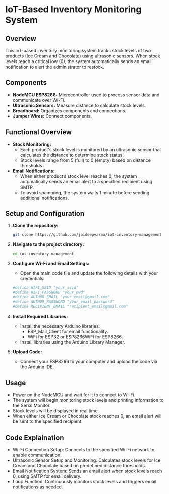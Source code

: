 #  IoT-Based Inventory Monitoring System

## Overview

This IoT-based inventory monitoring system tracks stock levels of two products (Ice Cream and Chocolate) using ultrasonic sensors. When stock levels reach a critical low (0), the system automatically sends an email notification to alert the administrator to restock.

## Components

  - **NodeMCU ESP8266:** Microcontroller used to process sensor data and communicate over Wi-Fi.
  - **Ultrasonic Sensors:** Measure distance to calculate stock levels.
  - **Breadboard:** Organizes components and connections.
  - **Jumper Wires:** Connect components.

## Functional Overview

- **Stock Monitoring:**
  - Each product's stock level is monitored by an ultrasonic sensor that calculates the distance to determine stock status.
  - Stock levels range from 5 (full) to 0 (empty) based on distance thresholds.
- **Email Notifications:**
  - When either product’s stock level reaches 0, the system automatically sends an email alert to a specified recipient using SMTP.
  - To avoid spamming, the system waits 1 minute before sending additional notifications.


## Setup and Configuration

1. **Clone the repository:**
   ```bash
   git clone https://github.com/jaideepvarma/iot-inventory-management
   ```
2. **Navigate to the project directory:**
   ```bash
   cd iot-inventory-management
   ```
3. **Configure Wi-Fi and Email Settings:**
     - Open the main code file and update the following details with your credentials:
     ```bash
     #define WIFI_SSID "your_ssid"
     #define WIFI_PASSWORD "your_pwd"
     #define AUTHOR_EMAIL "your_email@gmail.com"
     #define AUTHOR_PASSWORD "your_email_password"
     #define RECIPIENT_EMAIL "recipient_email@gmail.com"
     ```


5. **Install Required Libraries:**
   - Install the necessary Arduino libraries:
      - ESP_Mail_Client for email functionality.
      - WiFi for ESP32 or ESP8266WiFi for ESP8266.
   - Install libraries using the Arduino Library Manager.

6. **Upload Code:**
   - Connect your ESP8266 to your computer and upload the code via the Arduino IDE.

## Usage

   - Power on the NodeMCU and wait for it to connect to Wi-Fi.
   - The system will begin monitoring stock levels and printing information to the Serial Monitor.
   - Stock levels will be displayed in real time.
   - When either Ice Cream or Chocolate stock reaches 0, an email alert will be sent to the specified recipient.



## Code Explaination

  - Wi-Fi Connection Setup: Connects to the specified Wi-Fi network to enable communication.
  - Ultrasonic Sensor Setup and Monitoring: Calculates stock levels for Ice Cream and Chocolate based on predefined distance thresholds.
  - Email Notification System: Sends an email alert when stock levels reach 0, using SMTP for email delivery.
  - Loop Function: Continuously monitors stock levels and triggers email notifications as needed.
